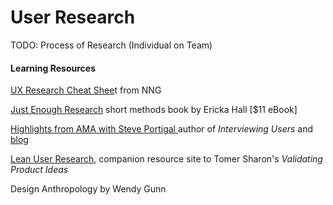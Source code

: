 # User Research

TODO: Process of Research \(Individual on Team\)

#### Learning Resources

[UX Research Cheat Shee](https://www.nngroup.com/articles/ux-research-cheat-sheet/)t from NNG

[Just Enough Research](https://abookapart.com/products/just-enough-research) short methods book by Ericka Hall \[$11 eBook\]

[Highlights from AMA with Steve Portigal ](https://www.portigal.com/highlights-from-my-ask-me-anything-with-what-users-do/)author of _Interviewing Users_ and [blog](http://rosenfeldmedia.com/category/interviewing-users/)

[Lean User Research](http://www.leanresearch.co/), companion resource site to Tomer Sharon's _Validating Product Ideas_

Design Anthropology by Wendy Gunn

